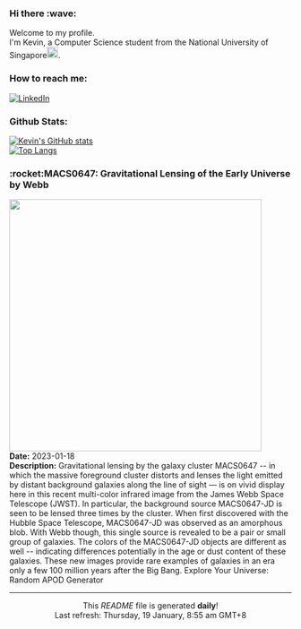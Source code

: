 <h3>Hi there :wave:</h3>

Welcome to my profile.   
I'm Kevin, a Computer Science student from the National University of Singapore<img src="https://img.icons8.com/color/96/000000/singapore-circular.png" width="20px"/>.</p>

<h3>How to reach me: </h3>
<a href="https://www.linkedin.com/in/kevin-foong/"><img alt="LinkedIn" src="https://img.shields.io/badge/linkedin-%230077B5.svg?&style=for-the-badge&logo=linkedin&logoColor=white" /></a> 

<h3>Github Stats: </h3> 

[![Kevin's GitHub stats](https://github-readme-stats.vercel.app/api?username=kevin9foong&theme=tokyonight)](https://github.com/anuraghazra/github-readme-stats) <br/>
[![Top Langs](https://github-readme-stats.vercel.app/api/top-langs/?username=kevin9foong&layout=compact&theme=tokyonight)](https://github.com/anuraghazra/github-readme-stats)

<h3>:rocket:MACS0647: Gravitational Lensing of the Early Universe by Webb</h3> 
<img width="450" src="https:&#x2F;&#x2F;apod.nasa.gov&#x2F;apod&#x2F;image&#x2F;2301&#x2F;MacsClusterLens_Webb_2000.jpg" /><br/>
<b>Date:</b> 2023-01-18<br/>
<b>Description:</b> Gravitational lensing by the galaxy cluster MACS0647 -- in which the massive foreground cluster distorts and lenses the light emitted by distant background galaxies along the line of sight — is on vivid display here in this recent multi-color infrared image from the James Webb Space Telescope (JWST).  In particular, the background source MACS0647-JD is seen to be lensed three times by the cluster.  When first discovered with the Hubble Space Telescope, MACS0647-JD was observed as an amorphous blob.  With Webb though, this single source is revealed to be a pair or small group of galaxies.  The colors of the MACS0647-JD objects are different as well -- indicating differences potentially in the age or dust content of these galaxies.  These new images provide rare examples of galaxies in an era only a few 100 million years after the Big Bang.   Explore Your Universe: Random APOD Generator<br/>

------------
<p align="center">This <i>README</i> file is generated <b>daily</b>!</br>
Last refresh: Thursday, 19 January, 8:55 am GMT+8<br />